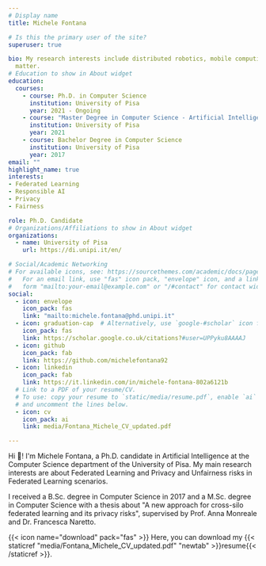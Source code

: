 ```yaml
---
# Display name
title: Michele Fontana

# Is this the primary user of the site?
superuser: true

bio: My research interests include distributed robotics, mobile computing and programmable
  matter.
# Education to show in About widget
education:
  courses:
    - course: Ph.D. in Computer Science
      institution: University of Pisa
      year: 2021 - Ongoing
    - course: "Master Degree in Computer Science - Artificial Intelligence curriculum"
      institution: University of Pisa
      year: 2021
    - course: Bachelor Degree in Computer Science
      institution: University of Pisa
      year: 2017
email: ""
highlight_name: true
interests:
- Federated Learning
- Responsible AI
- Privacy
- Fairness

role: Ph.D. Candidate
# Organizations/Affiliations to show in About widget
organizations:
  - name: University of Pisa
    url: https://di.unipi.it/en/

# Social/Academic Networking
# For available icons, see: https://sourcethemes.com/academic/docs/page-builder/#icons
#   For an email link, use "fas" icon pack, "envelope" icon, and a link in the
#   form "mailto:your-email@example.com" or "/#contact" for contact widget.
social:
  - icon: envelope
    icon_pack: fas
    link: "mailto:michele.fontana@phd.unipi.it"
  - icon: graduation-cap  # Alternatively, use `google-#scholar` icon from `ai` icon pack
    icon_pack: fas
    link: https://scholar.google.co.uk/citations?#user=UPPyku8AAAAJ
  - icon: github
    icon_pack: fab
    link: https://github.com/michelefontana92
  - icon: linkedin
    icon_pack: fab
    link: https://it.linkedin.com/in/michele-fontana-802a6121b
  # Link to a PDF of your resume/CV.
  # To use: copy your resume to `static/media/resume.pdf`, enable `ai` icons in `params.toml`,
  # and uncomment the lines below.
  - icon: cv
    icon_pack: ai
    link: media/Fontana_Michele_CV_updated.pdf

---
```


Hi 👋! I'm Michele Fontana, a Ph.D. candidate in Artificial Intelligence at the Computer Science department of the  University of Pisa. My main research interests are about  Federated Learning and Privacy and Unfairness risks in Federated Learning scenarios.

I received a B.Sc. degree in Computer Science in 2017 and a M.Sc. degree in Computer Science with a thesis about "A new approach for cross-silo federated learning and its privacy risks", supervised by Prof. Anna Monreale and Dr. Francesca Naretto.

{{< icon name="download" pack="fas" >}} Here, you can download my {{< staticref "media/Fontana_Michele_CV_updated.pdf" "newtab" >}}resume{{< /staticref >}}.

